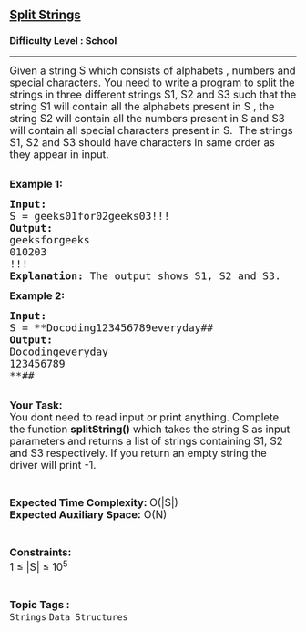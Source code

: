 <h2><a href="https://www.geeksforgeeks.org/problems/split-strings5211/1?page=1&category=Strings&difficulty=School&sortBy=submissions">Split Strings</a></h2><h3>Difficulty Level : School</h3><hr><div class="problems_problem_content__Xm_eO"><p><span style="font-size:18px">Given a string S which consists of alphabets , numbers and special characters. You need to write a program to split the strings in three different strings S1, S2 and S3 such that the string S1 will contain all the alphabets present in S , the string S2 will contain all the numbers present in S and S3 will contain all special characters present in S. &nbsp;The strings S1, S2 and S3 should have characters in same order as they appear in input.</span></p>

<p><br>
<span style="font-size:18px"><strong>Example 1:</strong></span></p>

<pre><span style="font-size:18px"><strong>Input:</strong>
S = geeks01for02geeks03!!!
<strong>Output:</strong>
geeksforgeeks
010203
!!!
<strong>Explanation:</strong> The output shows S1, S2 and S3. </span></pre>

<p><strong><span style="font-size:18px">Example 2:</span></strong></p>

<pre><span style="font-size:18px"><strong>Input:</strong>
S = **Docoding123456789everyday##
<strong>Output:</strong>
Docodingeveryday
123456789
**##</span></pre>

<p><br>
<span style="font-size:18px"><strong>Your Task: &nbsp;</strong><br>
You dont need to read input or print anything. Complete the function <strong>splitString()</strong> which takes the string S as input parameters and returns a list of strings containing S1, S2 and S3 respectively. If you return an empty string the driver will print -1.</span></p>

<p>&nbsp;</p>

<p><span style="font-size:18px"><strong>Expected Time Complexity: </strong>O(|S|)<br>
<strong>Expected Auxiliary Space:</strong> O(N)</span></p>

<p>&nbsp;</p>

<p><span style="font-size:18px"><strong>Constraints:</strong><br>
1 ≤ |S| ≤ 10<sup>5</sup></span></p>
</div><br><p><span style=font-size:18px><strong>Topic Tags : </strong><br><code>Strings</code>&nbsp;<code>Data Structures</code>&nbsp;